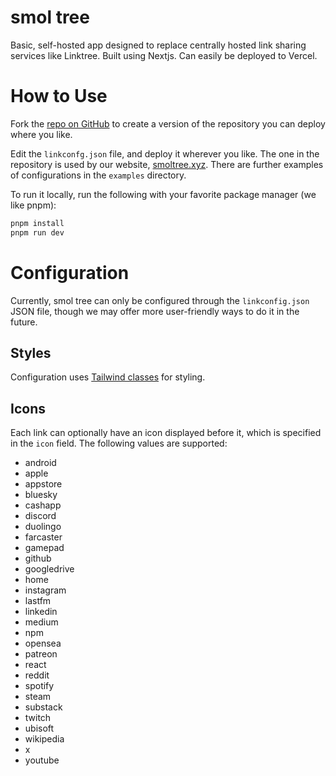 # smol tree

Basic, self-hosted app designed to replace centrally hosted link sharing services like Linktree. Built using Nextjs. Can easily be deployed to Vercel.

# How to Use

Fork the [repo on GitHub](https://github.com/smolfarm/smol-tree) to create a version of the repository you can deploy where you like.

Edit the `linkconfg.json` file, and deploy it wherever you like. The one in the repository is used by our website, [smoltree.xyz](https://smoltree.xyz). There are further examples of configurations in the `examples` directory.

To run it locally, run the following with your favorite package manager (we like pnpm):
```bash
pnpm install
pnpm run dev
```

# Configuration

Currently, smol tree can only be configured through the `linkconfig.json` JSON file, though we may offer more user-friendly ways to do it in the future.

## Styles

Configuration uses [Tailwind classes](https://tailwindcss.com/) for styling.

## Icons

Each link can optionally have an icon displayed before it, which is specified in the `icon` field. The following values are supported:

* android
* apple
* appstore
* bluesky
* cashapp
* discord
* duolingo
* farcaster
* gamepad
* github
* googledrive
* home
* instagram
* lastfm
* linkedin
* medium
* npm
* opensea
* patreon
* react
* reddit
* spotify
* steam
* substack
* twitch
* ubisoft
* wikipedia
* x
* youtube